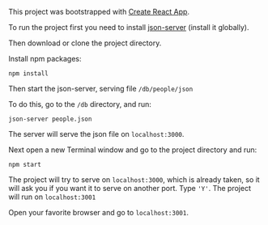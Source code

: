 This project was bootstrapped with [Create React App](https://github.com/facebookincubator/create-react-app).

To run the project first you need to install [json-server](https://github.com/typicode/json-server) (install it globally).

Then download or clone the project directory.

Install npm packages:

`npm install`

Then start the json-server, serving file `/db/people/json`

To do this, go to the `/db` directory, and run:

`json-server people.json`

The server will serve the json file on `localhost:3000`.

Next open a new Terminal window and go to the project directory and run:

`npm start`

The project will try to serve on `localhost:3000`, which is already taken, so it will ask you if you want it to serve on another port. Type `'Y'`. The project will run on `localhost:3001`

Open your favorite browser and go to `localhost:3001`.